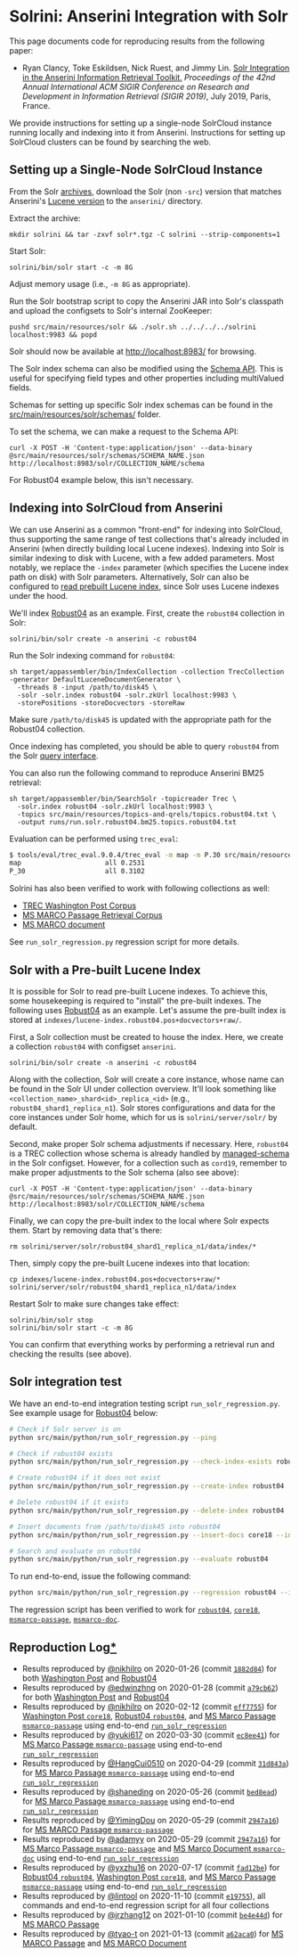 # Solrini: Anserini Integration with Solr

This page documents code for reproducing results from the following paper:

+ Ryan Clancy, Toke Eskildsen, Nick Ruest, and Jimmy Lin. [Solr Integration in the Anserini Information Retrieval Toolkit.](https://cs.uwaterloo.ca/~jimmylin/publications/Clancy_etal_SIGIR2019a.pdf) _Proceedings of the 42nd Annual International ACM SIGIR Conference on Research and Development in Information Retrieval (SIGIR 2019)_, July 2019, Paris, France.

We provide instructions for setting up a single-node SolrCloud instance running locally and indexing into it from Anserini.
Instructions for setting up SolrCloud clusters can be found by searching the web.

## Setting up a Single-Node SolrCloud Instance

From the Solr [archives](https://archive.apache.org/dist/lucene/solr/), download the Solr (non `-src`) version that matches Anserini's [Lucene version](https://github.com/castorini/anserini/blob/master/pom.xml#L36) to the `anserini/` directory.

Extract the archive:

```
mkdir solrini && tar -zxvf solr*.tgz -C solrini --strip-components=1
```

Start Solr:

```
solrini/bin/solr start -c -m 8G
```

Adjust memory usage (i.e., `-m 8G` as appropriate).

Run the Solr bootstrap script to copy the Anserini JAR into Solr's classpath and upload the configsets to Solr's internal ZooKeeper:

```
pushd src/main/resources/solr && ./solr.sh ../../../../solrini localhost:9983 && popd
```

Solr should now be available at [http://localhost:8983/](http://localhost:8983/) for browsing.

The Solr index schema can also be modified using the [Schema API](https://lucene.apache.org/solr/guide/8_3/schema-api.html). This is useful for specifying field types and other properties including multiValued fields.

Schemas for setting up specific Solr index schemas can be found in the [src/main/resources/solr/schemas/](../src/main/resources/solr/schemas/) folder.

To set the schema, we can make a request to the Schema API:

```
curl -X POST -H 'Content-type:application/json' --data-binary @src/main/resources/solr/schemas/SCHEMA_NAME.json http://localhost:8983/solr/COLLECTION_NAME/schema
```

For Robust04 example below, this isn't necessary.

## Indexing into SolrCloud from Anserini

We can use Anserini as a common "front-end" for indexing into SolrCloud, thus supporting the same range of test collections that's already included in Anserini (when directly building local Lucene indexes).
Indexing into Solr is similar indexing to disk with Lucene, with a few added parameters.
Most notably, we replace the `-index` parameter (which specifies the Lucene index path on disk) with Solr parameters.
Alternatively, Solr can also be configured to [read prebuilt Lucene index](#solr-with-prebuilt-lucene-index), since Solr uses Lucene indexes under the hood.

We'll index [Robust04](regressions-robust04.md) as an example.
First, create the `robust04` collection in Solr:

```
solrini/bin/solr create -n anserini -c robust04
```

Run the Solr indexing command for `robust04`:

```
sh target/appassembler/bin/IndexCollection -collection TrecCollection -generator DefaultLuceneDocumentGenerator \
  -threads 8 -input /path/to/disk45 \
  -solr -solr.index robust04 -solr.zkUrl localhost:9983 \
  -storePositions -storeDocvectors -storeRaw
```

Make sure `/path/to/disk45` is updated with the appropriate path for the Robust04 collection.

Once indexing has completed, you should be able to query `robust04` from the Solr [query interface](http://localhost:8983/solr/#/robust04/query).

You can also run the following command to reproduce Anserini BM25 retrieval:

```
sh target/appassembler/bin/SearchSolr -topicreader Trec \
  -solr.index robust04 -solr.zkUrl localhost:9983 \
  -topics src/main/resources/topics-and-qrels/topics.robust04.txt \
  -output runs/run.solr.robust04.bm25.topics.robust04.txt
```

Evaluation can be performed using `trec_eval`:

```bash
$ tools/eval/trec_eval.9.0.4/trec_eval -m map -m P.30 src/main/resources/topics-and-qrels/qrels.robust04.txt runs/run.solr.robust04.bm25.topics.robust04.txt
map                   	all	0.2531
P_30                  	all	0.3102
```

Solrini has also been verified to work with following collections as well:

+ [TREC Washington Post Corpus](regressions-core18.md)
+ [MS MARCO Passage Retrieval Corpus](experiments-msmarco-passage.md)
+ [MS MARCO document](regressions-msmarco-doc.md)

See `run_solr_regression.py` regression script for more details.

## Solr with a Pre-built Lucene Index

It is possible for Solr to read pre-built Lucene indexes.
To achieve this, some housekeeping is required to "install" the pre-built indexes.
The following uses [Robust04](regressions-robust04.md) as an example. 
Let's assume the pre-built index is stored at `indexes/lucene-index.robust04.pos+docvectors+raw/`.

First, a Solr collection must be created to house the index.
Here, we create a collection `robust04` with configset `anserini`.

```
solrini/bin/solr create -n anserini -c robust04
```

Along with the collection, Solr will create a core instance, whose name can be found in the Solr UI under collection overview.
It'll look something like `<collection_name>_shard<id>_replica_<id>` (e.g., `robust04_shard1_replica_n1`).
Solr stores configurations and data for the core instances under Solr home, which for us is `solrini/server/solr/` by default.

Second, make proper Solr schema adjustments if necessary.
Here, `robust04` is a TREC collection whose schema is already handled by [managed-schema](https://github.com/castorini/anserini/blob/master/src/main/resources/solr/anserini/conf/managed-schema) in the Solr configset.
However, for a collection such as `cord19`, remember to make proper adjustments to the Solr schema (also see above):

```
curl -X POST -H 'Content-type:application/json' --data-binary @src/main/resources/solr/schemas/SCHEMA_NAME.json http://localhost:8983/solr/COLLECTION_NAME/schema
```

Finally, we can copy the pre-built index to the local where Solr expects them.
Start by removing data that's there:

```
rm solrini/server/solr/robust04_shard1_replica_n1/data/index/*
```

Then, simply copy the pre-built Lucene indexes into that location:

```
cp indexes/lucene-index.robust04.pos+docvectors+raw/* solrini/server/solr/robust04_shard1_replica_n1/data/index
```

Restart Solr to make sure changes take effect:

```
solrini/bin/solr stop
solrini/bin/solr start -c -m 8G
```

You can confirm that everything works by performing a retrieval run and checking the results (see above).

## Solr integration test

We have an end-to-end integration testing script `run_solr_regression.py`.
See example usage for [Robust04](regressions-robust04.md) below:

```bash
# Check if Solr server is on
python src/main/python/run_solr_regression.py --ping

# Check if robust04 exists
python src/main/python/run_solr_regression.py --check-index-exists robust04

# Create robust04 if it does not exist
python src/main/python/run_solr_regression.py --create-index robust04

# Delete robust04 if it exists
python src/main/python/run_solr_regression.py --delete-index robust04

# Insert documents from /path/to/disk45 into robust04
python src/main/python/run_solr_regression.py --insert-docs core18 --input /path/to/disk45

# Search and evaluate on robust04
python src/main/python/run_solr_regression.py --evaluate robust04
```

To run end-to-end, issue the following command:

```bash
python src/main/python/run_solr_regression.py --regression robust04 --input /path/to/disk45
```

The regression script has been verified to work for [`robust04`](regressions-robust04.md), [`core18`](regressions-core18.md), [`msmarco-passage`](experiments-msmarco-passage.md), [`msmarco-doc`](regressions-msmarco-doc.md).

## Reproduction Log[*](reproducibility.md)

+ Results reproduced by [@nikhilro](https://github.com/nikhilro) on 2020-01-26 (commit [`1882d84`](https://github.com/castorini/anserini/commit/1882d84236b13cd4673d2d8fa91003438eea2d82)) for both [Washington Post](regressions-core18.md) and [Robust04](regressions-robust04.md)
+ Results reproduced by [@edwinzhng](https://github.com/edwinzhng) on 2020-01-28 (commit [`a79cb62`](https://github.com/castorini/anserini/commit/a79cb62a57a059113a6c3b1523b582b89dccf0a1)) for both [Washington Post](regressions-core18.md) and [Robust04](regressions-robust04.md)
+ Results reproduced by [@nikhilro](https://github.com/nikhilro) on 2020-02-12 (commit [`eff7755`](https://github.com/castorini/anserini/commit/eff7755a611bd20ee1d63ac0167f5c8f38cd3074)) for [Washington Post `core18`](regressions-core18.md), [Robust04 `robust04`](regressions-robust04.md), and [MS Marco Passage `msmarco-passage`](regressions-msmarco-passage.md) using end-to-end [`run_solr_regression`](../src/main/python/run_solr_regression.py)
+ Results reproduced by [@yuki617](https://github.com/yuki617) on 2020-03-30 (commit [`ec8ee41`](https://github.com/castorini/anserini/commit/ec8ee4145edf6db767cb86fa0d244d17e652eb2e)) for [MS Marco Passage `msmarco-passage`](regressions-msmarco-passage.md) using end-to-end [`run_solr_regression`](../src/main/python/run_solr_regression.py)
+ Results reproduced by [@HangCui0510](https://github.com/HangCui0510) on 2020-04-29 (commit [`31d843a`](https://github.com/castorini/anserini/commit/31d843a6073bfd7eff7e326f543e3f11845df7fa)) for [MS Marco Passage `msmarco-passage`](regressions-msmarco-passage.md) using end-to-end [`run_solr_regression`](../src/main/python/run_solr_regression.py)
+ Results reproduced by [@shaneding](https://github.com/shaneding) on 2020-05-26 (commit [`bed8ead`](https://github.com/castorini/anserini/commit/bed8eadad5f2ba859a2ddd2801db4aaeb3c81485)) for [MS Marco Passage `msmarco-passage`](regressions-msmarco-passage.md) using end-to-end [`run_solr_regression`](../src/main/python/run_solr_regression.py)
+ Results reproduced by [@YimingDou](https://github.com/YimingDou) on 2020-05-29 (commit [`2947a16`](https://github.com/castorini/anserini/commit/2947a1622efae35637b83e321aba8e6fccd43489)) for [MS MARCO Passage `msmarco-passage`](regressions-msmarco-passage.md)
+ Results reproduced by [@adamyy](https://github.com/adamyy) on 2020-05-29 (commit [`2947a16`](https://github.com/castorini/anserini/commit/2947a1622efae35637b83e321aba8e6fccd43489)) for [MS Marco Passage `msmarco-passage`](regressions-msmarco-passage.md) and [MS Marco Document `msmarco-doc`](regressions-msmarco-doc.md) using end-to-end [`run_solr_regression`](../src/main/python/run_solr_regression.py)
+ Results reproduced by [@yxzhu16](https://github.com/yxzhu16) on 2020-07-17 (commit [`fad12be`](https://github.com/castorini/anserini/commit/fad12be2e37a075100707c3a674eb67bc0aa57ef)) for [Robust04 `robust04`](regressions-robust04.md), [Washington Post `core18`](regressions-core18.md), and [MS Marco Passage `msmarco-passage`](regressions-msmarco-passage.md) using end-to-end [`run_solr_regression`](../src/main/python/run_solr_regression.py)
+ Results reproduced by [@lintool](https://github.com/lintool) on 2020-11-10 (commit [`e19755`](https://github.com/castorini/anserini/commit/e19755b5fa976127830597bc9fbca203b9f5ad24)), all commands and end-to-end regression script for all four collections
+ Results reproduced by [@jrzhang12](https://github.com/jrzhang12) on 2021-01-10 (commit [`be4e44d`](https://github.com/castorini/anserini/commit/02c52ee606ba0ebe32c130af1e26d24d8f10566a)) for [MS MARCO Passage](regressions-msmarco-passage.md)
+ Results reproduced by [@tyao-t](https://github.com/tyao-t) on 2021-01-13 (commit [`a62aca0`](https://github.com/castorini/anserini/commit/a62aca06c1603617207c1c148133de0f90f24738)) for [MS MARCO Passage](regressions-msmarco-passage.md) and [MS MARCO Document](regressions-msmarco-doc.md)